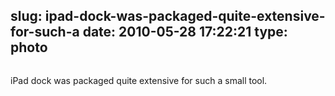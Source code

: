 slug: ipad-dock-was-packaged-quite-extensive-for-such-a
date: 2010-05-28 17:22:21
type: photo
---

<img src="{{@asset.url swerner/tumblr/2010-05-28-ipad-dock-was-packaged-quite-extensive-for-such-a-72986b42fa.jpeg}}" alt=""/>

iPad dock was packaged quite extensive for such a small tool.
